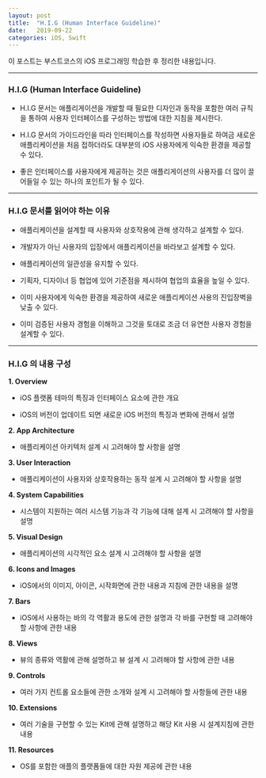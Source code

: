 ```yaml
---
layout: post
title:  "H.I.G (Human Interface Guideline)"
date:   2019-09-22
categories: iOS, Swift
---
```


이 포스트는 부스트코스의 iOS 프로그래밍 학습한 후 정리한 내용입니다.

- - -

### H.I.G (Human Interface Guideline)

- H.I.G 문서는 애플리게이션을 개발할 때 필요한 디자인과 동작을 포함한 여러 규칙을 통하여 사용자 인터페이스를 구성하는 방법에 대한 지침을 제시한다.

- H.I.G 문서의 가이드라인을 따라 인터페이스를 작성하면 사용자들로 하여금 새로운 애플리케이션을 처음 접하더라도 대부분의 iOS 사용자에게 익숙한 환경을 제공할 수 있다.

- 좋은 인터페이스를 사용자에게 제공하는 것은 애플리게이션의 사용자를 더 많이 끌어들일 수 있는 하나의 포인트가 될 수 있다.

- - -

### H.I.G 문서를 읽어야 하는 이유

- 애플리케이션을 설계할 때 사용자와 상호작용에 관해 생각하고 설계할 수 있다.

- 개발자가 아닌 사용자의 입장에서 애플리케이션을 바라보고 설계할 수 있다.

- 애플리케이션의 일관성을 유지할 수 있다.

- 기획자, 디자이너 등 협업에 있어 기준점을 제시하여 협업의 효율을 높일 수 있다.

- 이미 사용자에게 익숙한 환경을 제공하여 새로운 애플리케이션 사용의 진입장벽을 낮출 수 있다.

- 이미 검증된 사용자 경험을 이해하고 그것을 토대로 조금 더 유연한 사용자 경험을 설계할 수 있다.

- - -

### H.I.G 의 내용 구성

**1. Overview**

- iOS 플랫폼 테마의 특징과 인터페이스 요소에 관한 개요

- iOS의 버전이 업데이트 되면 새로운 iOS 버전의 특징과 변화에 관해서 설명

**2. App Architecture**

- 애플리케이션 아키텍처 설계 시 고려해야 할 사항을 설명

**3. User Interaction**

- 애플리케이션이 사용자와 상호작용하는 동작 설계 시 고려해야 할 사항을 설명

**4. System Capabilities**

- 시스템이 지원하는 여러 시스템 기능과 각 기능에 대해 설계 시 고려해야 할 사항을 설명

**5. Visual Design**

- 애플리케이션의 시각적인 요소 설계 시 고려해야 할 사항을 설명

**6. Icons and Images**

- iOS에서의 이미지, 아이콘, 시작화면에 관한 내용과 지침에 관한 내용을 설명

**7. Bars**

- iOS에서 사용하는 바의 각 역활과 용도에 관한 설명과 각 바를 구현할 때 고려해야 할 사항에 관한 내용

**8. Views**

- 뷰의 종류와 역활에 관해 설명하고 뷰 설계 시 고려해야 할 사항에 관한 내용

**9. Controls**

- 여러 가지 컨트롤 요소들에 관한 소개와 설계 시 고려해야 할 사항들에 관한 내용

**10. Extensions**

- 여러 기술을 구현할 수 있는 Kit에 관해 설명하고 해당 Kit 사용 시 설계지침에 관한 내용

**11. Resources**

- OS를 포함한 애플의 플랫폼들에 대한 자원 제공에 관한 내용